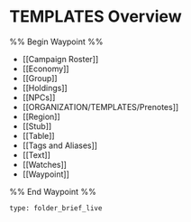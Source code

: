 # TEMPLATES Overview
%% Begin Waypoint %%
- [[Campaign Roster]]
- [[Economy]]
- [[Group]]
- [[Holdings]]
- [[NPCs]]
- [[ORGANIZATION/TEMPLATES/Prenotes]]
- [[Region]]
- [[Stub]]
- [[Table]]
- [[Tags and Aliases]]
- [[Text]]
- [[Watches]]
- [[Waypoint]]

%% End Waypoint %%
 
```ccard
type: folder_brief_live
```
 
